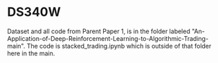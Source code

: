 # DS340W

Dataset and all code from Parent Paper 1, is in the folder labeled "An-Application-of-Deep-Reinforcement-Learning-to-Algorithmic-Trading-main". 
The code is stacked_trading.ipynb which is outside of that folder here in the main.

